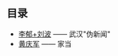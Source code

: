 ## 目录

-   [李郁+刘波](https://fotomen.cn/2010/12/22/liyuliubo/) —— 武汉"伪新闻"
-   [黄庆军](https://huangqingjun.artron.net/exhibi_p.php?workSortPass=21711&workSortNumber=0) —— 家当